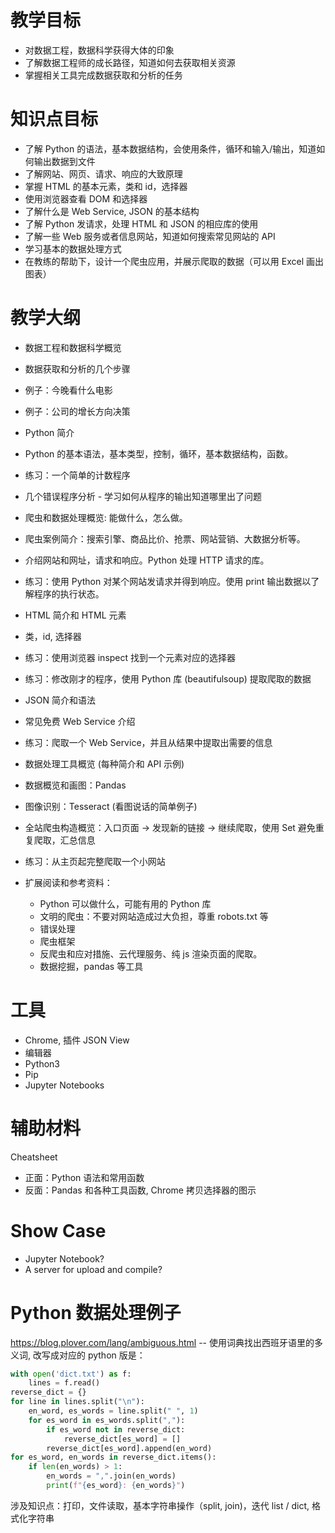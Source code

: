 # 教学目标

- 对数据工程，数据科学获得大体的印象
- 了解数据工程师的成长路径，知道如何去获取相关资源
- 掌握相关工具完成数据获取和分析的任务

# 知识点目标

- 了解 Python 的语法，基本数据结构，会使用条件，循环和输入/输出，知道如何输出数据到文件
- 了解网站、网页、请求、响应的大致原理
- 掌握 HTML 的基本元素，类和 id，选择器
- 使用浏览器查看 DOM 和选择器
- 了解什么是 Web Service, JSON 的基本结构
- 了解 Python 发请求，处理 HTML 和 JSON 的相应库的使用
- 了解一些 Web 服务或者信息网站，知道如何搜索常见网站的 API
- 学习基本的数据处理方式
- 在教练的帮助下，设计一个爬虫应用，并展示爬取的数据（可以用 Excel 画出图表）

# 教学大纲

- 数据工程和数据科学概览
- 数据获取和分析的几个步骤
- 例子：今晚看什么电影
- 例子：公司的增长方向决策

- Python 简介
- Python 的基本语法，基本类型，控制，循环，基本数据结构，函数。
- 练习：一个简单的计数程序
- 几个错误程序分析 - 学习如何从程序的输出知道哪里出了问题

- 爬虫和数据处理概览: 能做什么，怎么做。
- 爬虫案例简介：搜索引擎、商品比价、抢票、网站营销、大数据分析等。
- 介绍网站和网址，请求和响应。Python 处理 HTTP 请求的库。
- 练习：使用 Python 对某个网站发请求并得到响应。使用 print 输出数据以了解程序的执行状态。

- HTML 简介和 HTML 元素
- 类，id, 选择器
- 练习：使用浏览器 inspect 找到一个元素对应的选择器
- 练习：修改刚才的程序，使用 Python 库 (beautifulsoup) 提取爬取的数据

- JSON 简介和语法
- 常见免费 Web Service 介绍
- 练习：爬取一个 Web Service，并且从结果中提取出需要的信息

- 数据处理工具概览 (每种简介和 API 示例)
- 数据概览和画图：Pandas
- 图像识别：Tesseract (看图说话的简单例子)

- 全站爬虫构造概览：入口页面 -> 发现新的链接 -> 继续爬取，使用 Set 避免重复爬取，汇总信息
- 练习：从主页起完整爬取一个小网站

- 扩展阅读和参考资料：
  - Python 可以做什么，可能有用的 Python 库
  - 文明的爬虫：不要对网站造成过大负担，尊重 robots.txt 等
  - 错误处理
  - 爬虫框架
  - 反爬虫和应对措施、云代理服务、纯 js 渲染页面的爬取。
  - 数据挖掘，pandas 等工具

# 工具

- Chrome, 插件 JSON View
- 编辑器
- Python3
- Pip
- Jupyter Notebooks

# 辅助材料

Cheatsheet

- 正面：Python 语法和常用函数
- 反面：Pandas 和各种工具函数, Chrome 拷贝选择器的图示

# Show Case

- Jupyter Notebook?
- A server for upload and compile?

# Python 数据处理例子

https://blog.plover.com/lang/ambiguous.html -- 使用词典找出西班牙语里的多义词, 改写成对应的 python 版是：

```python
with open('dict.txt') as f:
    lines = f.read()
reverse_dict = {}
for line in lines.split("\n"):
    en_word, es_words = line.split(" ", 1)
    for es_word in es_words.split(","):
        if es_word not in reverse_dict:
            reverse_dict[es_word] = []
        reverse_dict[es_word].append(en_word)
for es_word, en_words in reverse_dict.items():
    if len(en_words) > 1:
        en_words = ",".join(en_words)
        print(f"{es_word}: {en_words}")
```

涉及知识点：打印，文件读取，基本字符串操作（split, join)，迭代 list / dict, 格式化字符串
